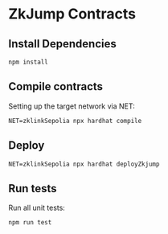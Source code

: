 # ZkJump Contracts
## Install Dependencies

`npm install`

## Compile contracts

Setting up the target network via NET:

`NET=zklinkSepolia npx hardhat compile`

## Deploy

`NET=zklinkSepolia npx hardhat deployZkjump`

## Run tests

Run all unit tests:

`npm run test`
